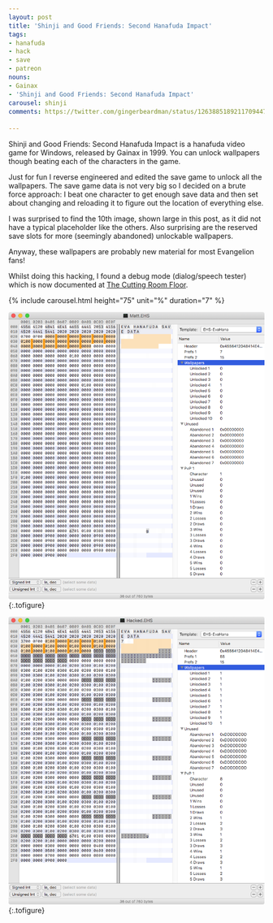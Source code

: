 ```yaml
---
layout: post
title: 'Shinji and Good Friends: Second Hanafuda Impact'
tags:
- hanafuda
- hack
- save
- patreon
nouns:
- Gainax
- 'Shinji and Good Friends: Second Hanafuda Impact'
carousel: shinji
comments: https://twitter.com/gingerbeardman/status/1263885189211709447

---
```


Shinji and Good Friends: Second Hanafuda Impact is a hanafuda video game for Windows, released by Gainax in 1999. You can unlock wallpapers though beating each of the characters in the game. 

Just for fun I reverse engineered and edited the save game to unlock all the wallpapers. The save game data is not very big so I decided on a brute force approach: I beat one character to get enough save data and then set about changing and reloading it to figure out the location of everything else.

I was surprised to find the 10th image, shown large in this post, as it did not have a typical placeholder like the others. Also surprising are the reserved save slots for more (seemingly abandoned) unlockable wallpapers. 

Anyway, these wallpapers are probably new material for most Evangelion fans!

Whilst doing this hacking, I found a debug mode (dialog/speech tester) which is now documented at [The Cutting Room Floor](https://tcrf.net/Shinji_and_Good_Friends:_Second_Hanafuda_Impact).

{% include carousel.html height="75" unit="%" duration="7" %}

![PNG](/images/posts/shinji-new.png "New/empty save game file contents")
{:.tofigure}

![PNG](/images/posts/shinji-hacked.png "Hacked save game file contents")
{:.tofigure}

